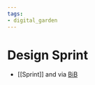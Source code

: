 ```yaml
---
tags:
- digital_garden
---
```

# Design Sprint
+ [[Sprint]] and via [BiB](https://www.blinkist.com/en/books/mindset-en?referrer_token=135e30d2c55f&utm_campaign=mindset-en&utm_medium=bk_book&utm_source=bk_loop)
